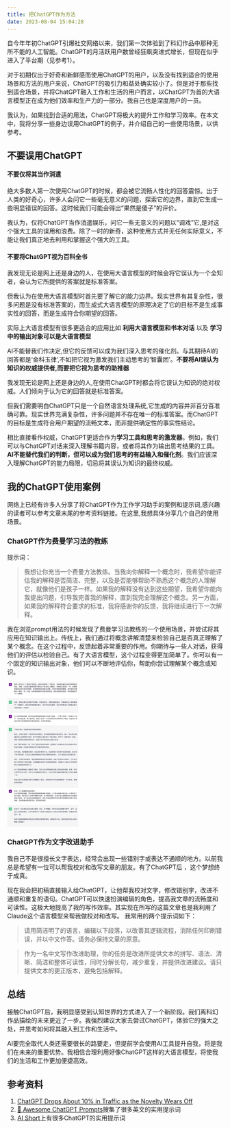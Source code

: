 ```yaml
---
title: 把ChatGPT作为方法
date: 2023-08-04 15:04:28
---
```


自今年年初ChatGPT引爆社交网络以来，我们第一次体验到了科幻作品中那种无所不能的人工智能。ChatGPT的月活跃用户数曾经狂飙突进式增长，但现在似乎进入了平台期（见参考1）。

对于初期仅出于好奇和新鲜感而使用ChatGPT的用户，以及没有找到适合的使用场景和方法的用户来说，ChatGPT的吸引力和益处确实较小了。但是对于那些找到适合场景，并将ChatGPT融入工作和生活的用户而言，以ChatGPT为首的大语言模型正在成为他们效率和生产力的一部分。我自己也是深度用户的一员。

我认为，如果找到合适的用法，ChatGPT将极大的提升工作和学习效率。在本文中，我将分享一些身边误用ChatGPT的例子，并介绍自己的一些使用场景，以供参考。

## 不要误用ChatGPT

#### 不要仅将其当作消遣

绝大多数人第一次使用ChatGPT的时候，都会被它流畅人性化的回答震惊。出于人类的好奇心，许多人会问它一些毫无意义的问题，探索它的边界，直到它生成一些明显错误的回答。这时候我们可能会得出“果然是傻子”的评价。

我认为，仅将ChatGPT当作消遣娱乐，问它一些无意义的问题以“调戏”它,是对这个强大工具的误用和浪费。除了一时的新奇，这种使用方式并无任何实际意义，不能让我们真正地去利用和掌握这个强大的工具。

#### 不要将ChatGPT视为百科全书

我发现无论是网上还是身边的人，在使用大语言模型的时候会将它误认为一个全知者，会认为它所提供的答案就是标准答案。  

但我认为在使用大语言模型时首先要了解它的能力边界。现实世界有其复杂性，很多问题是没有标准答案的，而生成式大语言模型的原理决定了它的目标不是生成事实性的回答，而是生成符合你期望的回答。  

实际上大语言模型有很多更适合的应用比如 **利用大语言模型和书本对话**  以及 **学习中的输出对象可以是大语言模型**   

AI不能替我们作决定,但它的反馈可以成为我们深入思考的催化剂。与其期待AI的回答都是‘金科玉律’,不如把它视为激发我们主动思考的‘智囊团’。**不要将AI误认为知识的权威提供者,而要把它视为思考的助推器**

我发现无论是网上还是身边的人,在使用ChatGPT时都会将它误认为知识的绝对权威。人们倾向于认为它的回答就是标准答案。

但我们需要明白ChatGPT只是一个自然语言处理系统,它生成的内容并非百分百准确可靠。现实世界充满复杂性，许多问题并不存在唯一的标准答案。而ChatGPT的目标是生成符合用户期望的流畅文本，而非提供确定性的事实性结论。

相比直接看作权威，ChatGPT更适合作为**学习工具和思考的激发器**。例如，我们可以与ChatGPT对话来深入理解书籍内容，或者将其作为输出思考结果的工具。**AI不能替代我们的判断，但可以成为我们思考的有益输入和催化剂**。我们应该深入理解ChatGPT的能力局限，切忌将其误认为知识的最终权威。

## 我的ChatGPT使用案例

网络上已经有许多人分享了将ChatGPT作为工作学习助手的案例和提示词,感兴趣的读者可以参考文章末尾的参考资料链接。在这里,我想具体分享几个自己的使用场景。

### ChatGPT作为费曼学习法的教练

提示词：

> 我想让你充当一个费曼方法教练。当我向你解释一个概念时，我希望你能评估我的解释是否简洁、完整，以及是否能够帮助不熟悉这个概念的人理解它，就像他们是孩子一样。如果我的解释没有达到这些期望，我希望你能向我提出问题，引导我完善我的解释，直到我完全理解这个概念。另一方面，如果我的解释符合要求的标准，我将感谢你的反馈，我将继续进行下一次解释。

我在浏览prompt用法的时候发现了费曼学习法教练的一个使用场景，并尝试将其应用在知识输出上。传统上，我们通过将概念讲解清楚来检验自己是否真正理解了某个概念。在这个过程中，反馈起着非常重要的作用。你期待与一些人对话，获得他们的评估以检验自己。有了大语言模型，这个过程变得更加简单了。你可以有一个固定的知识输出对象，他们可以不断地评估你，帮助你尝试理解某个概念或知识。

<img src="images/ChatGPT作为费曼方法教练.png" alt="ChatGPT作为费曼方法教练" style="zoom: 33%;" div align=center />

### ChatGPT作为文字改进助手

我自己不是很擅长文字表达，经常会出现一些错别字或表达不通顺的地方。以前我总是希望有一位可以帮我校对和改写文章的朋友。有了ChatGPT后 ，这个梦想终于成真。

现在我会把初稿直接输入给ChatGPT，让他帮我校对文字，修改错别字，改进不通顺和重复的语句。ChatGPT可以快速扮演编辑的角色，提高我文章的流畅度和可读性。这极大地提高了我的写作效率。其实现在所写的这篇文章也是我利用了Claude这个语言模型来帮我做校对和改写。
我常用的两个提示词如下：

> 请用简洁明了的语言，编辑以下段落，以改善其逻辑流程，消除任何印刷错误，并以中文作答。请务必保持文章的原意。

> 作为一名中文写作改进助理，你的任务是改进所提供文本的拼写、语法、清晰、简洁和整体可读性，同时分解长句，减少重复，并提供改进建议。请只提供文本的更正版本，避免包括解释。

## 总结

接触ChatGPT后，我明显感受到认知世界的方式进入了一个新阶段。我们离科幻作品描绘的未来更近了一步。我强烈建议大家去尝试ChatGPT，体验它的强大之处，并思考如何将其融入到工作和生活中。

AI要完全取代人类还需要很长的路要走，但提前学会使用AI工具提升自我，将是我们在未来的重要优势。我相信合理利用好像ChatGPT这样的大语言模型，将使我们的生活和工作更加便捷高效。


## 参考资料

1. [ChatGPT Drops About 10% in Traffic as the Novelty Wears Off](https://www.similarweb.com/blog/insights/ai-news/chatgpt-traffic-drops/)
2.  [🧠 Awesome ChatGPT Prompts](https://prompts.chat/)搜集了很多英文的实用提示词
3. [AI Short](https://www.aishort.top/)上有很多ChatGPT的实用提示词
